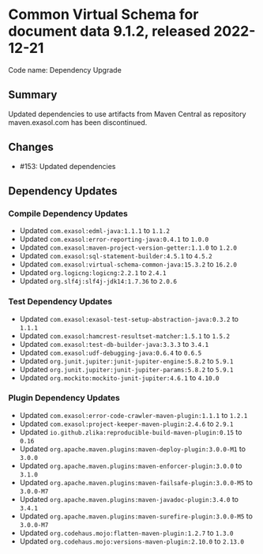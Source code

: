 # Common Virtual Schema for document data 9.1.2, released 2022-12-21

Code name: Dependency Upgrade

## Summary

Updated dependencies to use artifacts from Maven Central as repository maven.exasol.com has been discontinued.

## Changes

* #153: Updated dependencies

## Dependency Updates

### Compile Dependency Updates

* Updated `com.exasol:edml-java:1.1.1` to `1.1.2`
* Updated `com.exasol:error-reporting-java:0.4.1` to `1.0.0`
* Updated `com.exasol:maven-project-version-getter:1.1.0` to `1.2.0`
* Updated `com.exasol:sql-statement-builder:4.5.1` to `4.5.2`
* Updated `com.exasol:virtual-schema-common-java:15.3.2` to `16.2.0`
* Updated `org.logicng:logicng:2.2.1` to `2.4.1`
* Updated `org.slf4j:slf4j-jdk14:1.7.36` to `2.0.6`

### Test Dependency Updates

* Updated `com.exasol:exasol-test-setup-abstraction-java:0.3.2` to `1.1.1`
* Updated `com.exasol:hamcrest-resultset-matcher:1.5.1` to `1.5.2`
* Updated `com.exasol:test-db-builder-java:3.3.3` to `3.4.1`
* Updated `com.exasol:udf-debugging-java:0.6.4` to `0.6.5`
* Updated `org.junit.jupiter:junit-jupiter-engine:5.8.2` to `5.9.1`
* Updated `org.junit.jupiter:junit-jupiter-params:5.8.2` to `5.9.1`
* Updated `org.mockito:mockito-junit-jupiter:4.6.1` to `4.10.0`

### Plugin Dependency Updates

* Updated `com.exasol:error-code-crawler-maven-plugin:1.1.1` to `1.2.1`
* Updated `com.exasol:project-keeper-maven-plugin:2.4.6` to `2.9.1`
* Updated `io.github.zlika:reproducible-build-maven-plugin:0.15` to `0.16`
* Updated `org.apache.maven.plugins:maven-deploy-plugin:3.0.0-M1` to `3.0.0`
* Updated `org.apache.maven.plugins:maven-enforcer-plugin:3.0.0` to `3.1.0`
* Updated `org.apache.maven.plugins:maven-failsafe-plugin:3.0.0-M5` to `3.0.0-M7`
* Updated `org.apache.maven.plugins:maven-javadoc-plugin:3.4.0` to `3.4.1`
* Updated `org.apache.maven.plugins:maven-surefire-plugin:3.0.0-M5` to `3.0.0-M7`
* Updated `org.codehaus.mojo:flatten-maven-plugin:1.2.7` to `1.3.0`
* Updated `org.codehaus.mojo:versions-maven-plugin:2.10.0` to `2.13.0`
